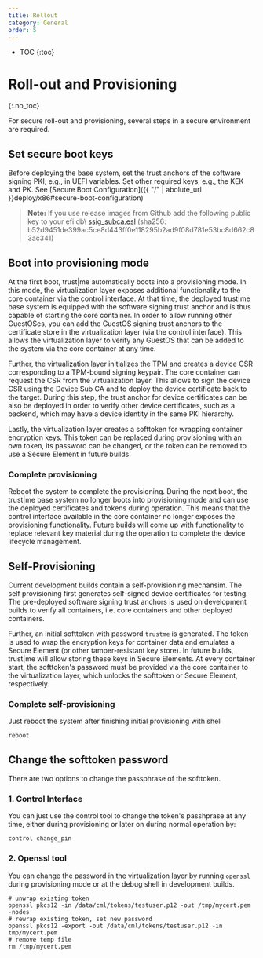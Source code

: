 ```yaml
---
title: Rollout
category: General
order: 5
---
```


- TOC
{:toc}

# Roll-out and Provisioning
{:.no_toc}

For secure roll-out and provisioning, several steps in a secure environment are required.

## Set secure boot keys

Before deploying the base system, set the trust anchors of the software signing PKI, e.g., in UEFI variables.
Set other required keys, e.g., the KEK and PK. See [Secure Boot Configuration]({{ "/" | abolute_url }}deploy/x86#secure-boot-configuration)
> **Note:** If you use release images from Github add the following public key to your efi db\\
> [ssig_subca.esl]({{site.githuborg}}/{{site.repository}}/releases/download/v0.1/ssig_subca.esl)
(sha256: b52d9451de399ac5ce8d443ff0e118295b2ad9f08d781e53bc8d662c83ac341)

## Boot into provisioning mode

At the first boot, trust\|me automatically boots into a provisioning mode.
In this mode, the virtualization layer exposes additional functionality to the core container via the control
interface.
At that time, the deployed trust\|me base system is equipped with the software signing trust anchor and is
thus capable of starting the core container. In order to allow running other GuestOSes, you can add the GuestOS signing trust
anchors to the certificate store in the virtualization layer (via the control interface). This allows the
virtualization layer to verify any GuestOS that can be added to the system via the core container at any
time.

Further, the virtualization layer initializes the TPM and creates a device CSR corresponding to a TPM-bound
signing keypair. The core container can request the CSR from the virtualization layer.
This allows to sign the device CSR using the Device Sub CA and to deploy the device certificate back to the
target. During this step, the trust anchor for device certificates can be also be deployed in order to verify
other device certificates, such as a backend, which may have a device identity in the same PKI hierarchy.

Lastly, the virtualization layer creates a softtoken for wrapping container encryption keys.
This token can be replaced during provisioning with an own token, its password can be changed,
or the token can be removed to use a Secure Element in future builds.  

### Complete provisioning

Reboot the system to complete the provisioning. During the next boot, the trust\|me base system no longer
boots into provisioning mode and can use the deployed certificates and tokens during operation.
This means that the control interface available in the core container no longer exposes the provisioning
functionality.
Future builds will come up with functionality to replace relevant key material during the operation to
complete the device lifecycle management.

## Self-Provisioning
Current development builds contain a self-provisioning mechansim.
The self provisioning first generates self-signed device certificates for testing.
The pre-deployed software signing trust anchors is used on development builds to verify all containers, i.e.
core containers and other deployed containers.

Further, an initial softtoken with password `trustme` is generated.
The token is used to wrap the encryption keys for container data and emulates a Secure
Element (or other tamper-resistant key store).
In future builds, trust\|me will allow storing these  keys in Secure Elements.
At every container start, the softtoken's password must be provided via the core
container to the virtualization layer, which unlocks the softtoken or Secure Element, respectively.

### Complete self-provisioning
Just reboot the system after finishing initial provisioning with shell

    reboot

## Change the softtoken password
There are two options to change the passphrase of the softtoken.

### 1. Control Interface
You can just use the control tool to change the token's passhprase
at any time, either during provisioning or later on during normal operation by:
```
control change_pin
```

### 2. Openssl tool
You can change the password in the virtualization layer by running `openssl` during
provisioning mode or at the debug shell in development builds.
```
# unwrap existing token
openssl pkcs12 -in /data/cml/tokens/testuser.p12 -out /tmp/mycert.pem -nodes
# rewrap existing token, set new password
openssl pkcs12 -export -out /data/cml/tokens/testuser.p12 -in tmp/mycert.pem
# remove temp file
rm /tmp/mycert.pem
```

